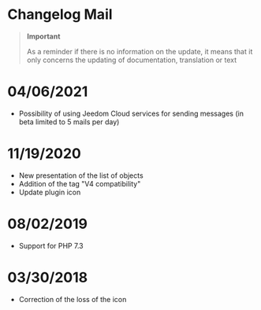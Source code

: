 # Changelog Mail

>**Important**
>
>As a reminder if there is no information on the update, it means that it only concerns the updating of documentation, translation or text

# 04/06/2021

- Possibility of using Jeedom Cloud services for sending messages (in beta limited to 5 mails per day)

# 11/19/2020

- New presentation of the list of objects
- Addition of the tag "V4 compatibility"
- Update plugin icon

# 08/02/2019

- Support for PHP 7.3

# 03/30/2018

- Correction of the loss of the icon
